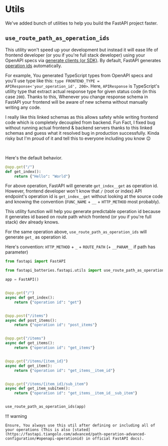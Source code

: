 # Utils

We've added bunch of utilities to help you build the FastAPI project faster.

## `use_route_path_as_operation_ids`

This utility won't speed up your development but instead it will ease life of frontend developer (or you if you're full stack developer) using your OpenAPI specs via [generate clients (or SDK)](https://fastapi.tiangolo.com/advanced/generate-clients/). By default, FastAPI generates [operation ids](https://fastapi.tiangolo.com/advanced/path-operation-advanced-configuration/?h=operation#openapi-operationid) automatically.

For example, You generated TypeScript types from OpenAPI specs and you'll use type like this: `type FRONTEND_TYPE = APIResponse<'your_operation_id', 200>`. Here, `APIResponse` is TypeScript's utility type that extract actual response type for given status code (in this case `200`). Thanks to this, Whenever you change response schema in FastAPI your frontend will be aware of new schema without manually writing any code.

I really like this linked schemas as this allows safety while writing frontend code which is completely decoupled from backend. Fun Fact, I fixed bug without running actual frontend & backend servers thanks to this linked schemas and guess what it resolved bug in production successfully. Kinda risky but I'm proud of it and tell this to everyone including you know 😉

<br>

Here's the default behavior.

```py
@app.get("/")
def get_index():
    return {"Hello": "World"}
```

For above operation, FastAPI will generate `get_index__get` as operation id. However, frontend developer won't know that `/` (root or index) API endpoint's operation id is `get_index__get` without looking at the source code and knowing the convention (`FUNC_NAME` + `__` + `HTTP_METHOD` most probably).

This utility function will help you generate predictable operation id because it generates id based on route path which frontend (or you if you're full stack) dev already knows.

For the same operation above, `use_route_path_as_operation_ids` will generate `get_` as operation id.

Here's convention: `HTTP_METHOD` + `_` + `ROUTE_PATH` (+ `__PARAM__` if path has parameter)

```py hl_lines="3 33"
from fastapi import FastAPI

from fastapi_batteries.fastapi.utils import use_route_path_as_operation_ids

app = FastAPI()


@app.get("/")
async def get_index():
    return {"operation id": "get"}


@app.post("/items")
async def post_items():
    return {"operation id": "post_items"}


@app.get("/items")
async def get_items():
    return {"operation id": "get_items"}


@app.get("/items/{item_id}")
async def get_item():
    return {"operation id": "get_items__item_id"}


@app.get("/items/{item_id}/sub_item")
async def get_item_subitem():
    return {"operation id": "get_items__item_id__sub_item"}


use_route_path_as_operation_ids(app)
```

!!! warning

    Ensure, You always use this util after defining or including all of your operations (This is also [stated](https://fastapi.tiangolo.com/advanced/path-operation-advanced-configuration/#openapi-operationid) in official FastAPI docs).
